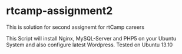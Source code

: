 rtcamp-assignment2
==================

This is solution for second assignemt for rtCamp careers

This Script will install Nginx, MySQL-Server and PHP5 on your Ubuntu System and also configure latest Wordpress.
Tested on Ubuntu 13.10
